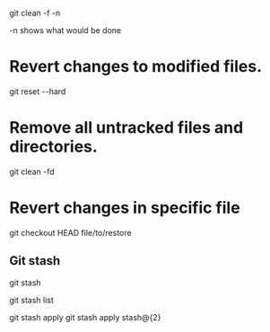 git clean -f -n

-n shows what would be done

# Revert changes to modified files.
git reset --hard

# Remove all untracked files and directories.
git clean -fd

# Revert changes in specific file

git checkout HEAD file/to/restore

## Git stash

git stash

git stash list

git stash apply
git stash apply stash@{2}

